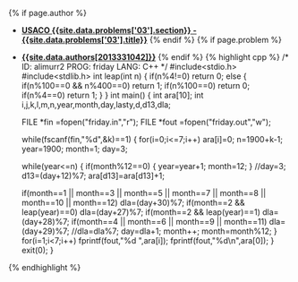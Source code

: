 <a name="2013331042.03"></a>

{% if page.author %}
- **[USACO {{site.data.problems['03'].section}} - {{site.data.problems['03'].title}}]({{site.baseurl}}/problem/03)**
{% endif %}
{% if page.problem %}
- **[{{site.data.authors[2013331042]}}]({{site.baseurl}}/author/2013331042)**
{% endif %}
{% highlight cpp %}
/*
 ID: alimurr2
 PROG: friday
 LANG: C++
*/
#include<stdio.h>
#include<stdlib.h>
int leap(int n)
{
 if(n%4!=0)
  return 0;
 else
 {
   if(n%100==0 && n%400==0)
     return 1;
   if(n%100==0)
    return 0;
   if(n%4==0)
    return 1;
 }
}
int main()
{
  int ara[10];
  int i,j,k,l,m,n,year,month,day,lasty,d,d13,dla;

   FILE *fin  =fopen("friday.in","r");
   FILE *fout =fopen("friday.out","w");

  while(fscanf(fin,"%d",&k)==1)
  {
  for(i=0;i<=7;i++)
  ara[i]=0;
  n=1900+k-1;
  year=1900;
  month=1;
  day=3;

  while(year<=n)
  {
   if(month%12==0)
   {
    year=year+1;
    month=12;
   }
   //day=3;
   d13=(day+12)%7;
   ara[d13]=ara[d13]+1;

   if(month==1 || month==3 || month==5 || month==7 || month==8 || month==10 || month==12)
   dla=(day+30)%7;
   if(month==2 && leap(year)==0)
   dla=(day+27)%7;
   if(month==2 && leap(year)==1)
   dla=(day+28)%7;
   if(month==4 || month==6 || month==9 || month==11)
   dla=(day+29)%7;
   //dla=dla%7;
   day=dla+1;
   month++;
   month=month%12;
  }
  for(i=1;i<7;i++)
  fprintf(fout,"%d ",ara[i]);
  fprintf(fout,"%d\n",ara[0]);
  }
  exit(0);
}

{% endhighlight %}